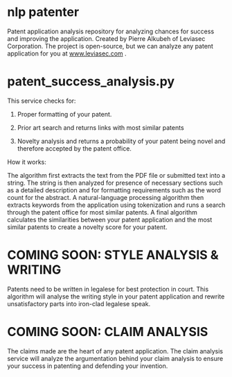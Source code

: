 # nlp patenter
Patent application analysis repository for analyzing chances for success and improving the application. Created by Pierre Alkubeh of Leviasec Corporation. The project is open-source, but we can analyze any patent application for you at www.leviasec.com .

# patent_success_analysis.py
This service checks for:

1. Proper formatting of your patent.

2. Prior art search and returns links with most similar patents

3. Novelty analysis and returns a probability of your patent being novel and therefore accepted by the patent office.

How it works: 

The algorithm first extracts the text from the PDF file or submitted text into a string. The string is then analyzed for presence of necessary sections such as a detailed description and for formatting requirements such as the word count for the abstract. A natural-language processing algorithm then extracts  keywords from the application using tokenization and runs a search through the patent office for most similar patents. A final algorithm calculates the similarities between your patent application and the most similar patents to create a novelty score for your patent. 

# COMING SOON: STYLE ANALYSIS & WRITING

Patents need to be written in legalese for best protection in court. This algorithm will analyse the writing style in your patent application and rewrite unsatisfactory parts into iron-clad legalese speak. 

# COMING SOON: CLAIM ANALYSIS

The claims made are the heart of any patent application. The claim analysis service will analyze the argumentation behind your claim analysis to ensure your success in patenting and defending your invention. 
